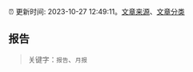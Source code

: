 :alarm_clock: 更新时间: 2023-10-27 12:49:11。[文章来源](/README.md)、[文章分类](/TAGS.md)

## 报告


> 关键字：`报告`、`月报`



